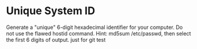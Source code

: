 # Unique System ID
Generate a "unique" 6-digit hexadecimal identifier for your computer. Do not use the flawed hostid command. Hint: md5sum /etc/passwd, then select the first 6 digits of output.
just for git test
